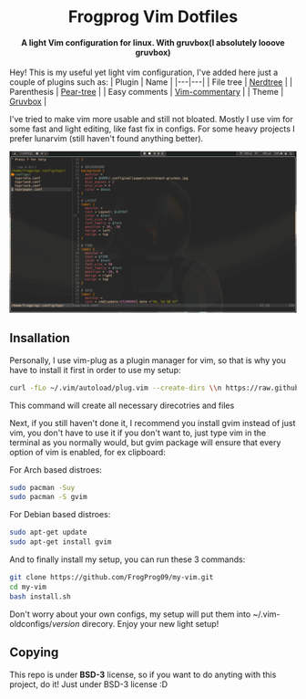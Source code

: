 </div>
<div align="center">
    <h1> Frogprog Vim Dotfiles</h1>
    <h4> A light Vim configuration for linux. With gruvbox(I absolutely looove gruvbox)</h4>
</div>
</div>

Hey! This is my useful yet light vim configuration, I've added here just a couple of plugins such as:
| Plugin | Name |
|---|---|
| File tree | [Nerdtree](https://vimawesome.com/plugin/nerdtree-red) |
| Parenthesis | [Pear-tree](https://vimawesome.com/plugin/pear-tree) |
| Easy comments | [Vim-commentary](https://vimawesome.com/plugin/commentary-vim) |
| Theme | [Gruvbox](https://vimawesome.com/plugin/gruvbox) |

I've tried to make vim more usable and still not bloated. Mostly I use vim for some fast and light editing, like fast fix in configs. For some heavy projects I prefer lunarvim (still haven't found anything better).

![image alt](https://github.com/FrogProg09/my-vim/blob/9a4dcf0d3dbbedc97d19d50aade3a02d7900f2c9/screenshots/vim_show.png)

## Insallation

Personally, I use vim-plug as a plugin manager for vim, so that is why you have to install it first in order to use my setup:
```bash
curl -fLo ~/.vim/autoload/plug.vim --create-dirs \\n https://raw.githubusercontent.com/junegunn/vim-plug/master/plug.vim
```
This command will create all necessary direcotries and files

Next, if you still haven't done it, I recommend you install gvim instead of just vim, you don't have to use it if you don't want to, just type vim in the terminal as you normally would, but gvim package will ensure that every option of vim is enabled, for ex clipboard:

For Arch based distroes:
```bash
sudo pacman -Suy
sudo pacman -S gvim
```

For Debian based distroes:
```bash
sudo apt-get update
sudo apt-get install gvim
```

And to finally install my setup, you can run these 3 commands:
```bash
git clone https://github.com/FrogProg09/my-vim.git
cd my-vim
bash install.sh
```
Don't worry about your own configs, my setup will put them into ~/.vim-oldconfigs/*version* direcory.
Enjoy your new light setup!

## Copying
This repo is under **BSD-3** license, so if you want to do anyting with this project, do it! Just under BSD-3 license :D

